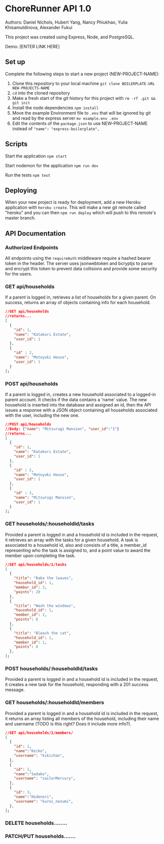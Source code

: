 # ChoreRunner API 1.0

Authors: Daniel Nichols, Hubert Yang, Nancy Phiukhao, Yulia Khisamutdinova, Alexander Fukui

This project was created using Express, Node, and PostgreSQL.

Demo: [ENTER LINK HERE]

## Set up

Complete the following steps to start a new project (NEW-PROJECT-NAME):

1. Clone this repository to your local machine `git clone BOILERPLATE-URL NEW-PROJECTS-NAME`
2. `cd` into the cloned repository
3. Make a fresh start of the git history for this project with `rm -rf .git && git init`
4. Install the node dependencies `npm install`
5. Move the example Environment file to `.env` that will be ignored by git and read by the express server `mv example.env .env`
6. Edit the contents of the `package.json` to use NEW-PROJECT-NAME instead of `"name": "express-boilerplate",`

## Scripts

Start the application `npm start`

Start nodemon for the application `npm run dev`

Run the tests `npm test`

## Deploying

When your new project is ready for deployment, add a new Heroku application with `heroku create`. This will make a new git remote called "heroku" and you can then `npm run deploy` which will push to this remote's master branch.

## API Documentation

### Authorized Endpoints

  All endpoints using the `requireAuth` middleware require a hashed bearer token in the header. The server uses jsonwebtoken and bcryptjs to parse and encrypt this token to prevent data collisions and provide some security for the users.

### GET api/households

If a parent is logged in, retrieves a list of households for a given parent. On success, returns an array of objects containing info for each household.

```json
//GET api/households
//returns...
[
  {
    "id": 1,
    "name": "Katakuri Estate",
    "user_id": 1
  },
  {
    "id" : 2,
    "name": "Motoyuki House",
    "user_id": 1
  }
];
```

### POST api/households

If a parent is logged in, creates a new household associated to a logged-in parent account. It checks if the data contains a 'name' value. The new household is inserted into the database and assigned an id, then the API issues a response with a JSON object containing all households associated with the user, including the new one.

```json
//POST api/households
//Body: {"name": "Mitsurugi Mansion", "user_id":"1"}
//returns...
[
  {
    "id": 1,
    "name": "Katakuri Estate",
    "user_id": 1
  },
  {
    "id" : 2,
    "name": "Motoyuki House",
    "user_id": 1
  },
  {
    "id" : 3,
    "name": "Mitsurugi Mansion",
    "user_id": 1
  }
];
```

### GET households/:householdId/tasks

Provided a parent is logged in and a household id is included in the request, it retrieves an array with the tasks for a given household. A task is associated to a household id, also and consists of a title, a member_id representing who the task is assigned to, and a point value to award the member upon completing the task.

```json
//GET api/households/1/tasks
[
  {
    "title": "Rake the leaves",
    "household_id": 1,
    "member_id": 3,
    "points": 20
  },
  {
    "title": "Wash the windows",
    "household_id": 1,
    "member_id": 2,
    "points": 8
  },
  {
    "title": "Bleach the cat",
    "household_id": 1,
    "member_id": 1,
    "points": 8
  },
];
```

### POST households/:householdId/tasks

Provided a parent is logged in and a household id is included in the request, it creates a new task for the household, responding with a 201 success message.

### GET households/:householdId/members

Provided a parent is logged in and a household id is included in the request, it returns an array listing all members of the household, including their name and username (TODO is this right? Does it include more info?).

```json
//GET api/households/1/members/
[
  {
    "id": 1,
    "name":"Keiko",
    "username": "kikichan",
  },
  {
    "id": 2,
    "name":"Sadako",
    "username": "sailorMercury",
  },
  {
    "id": 3,
    "name":"Hidenori",
    "username": "kuroi_nezumi",
  },
];
```

### DELETE households........

### PATCH/PUT households.......

